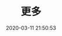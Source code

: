 ---
pageComponent: 
  name: Catalogue
  data: 
    key: 40. 更多
    imgUrl: /img/basket.png
    description: 更多...
title: 更多
date: 2020-03-11 21:50:53
permalink: /more
sidebar: false
article: false
comment: false
editLink: false
---